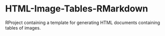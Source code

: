 # HTML-Image-Tables-RMarkdown
RProject containing a template for generating HTML documents containing tables of images. 
